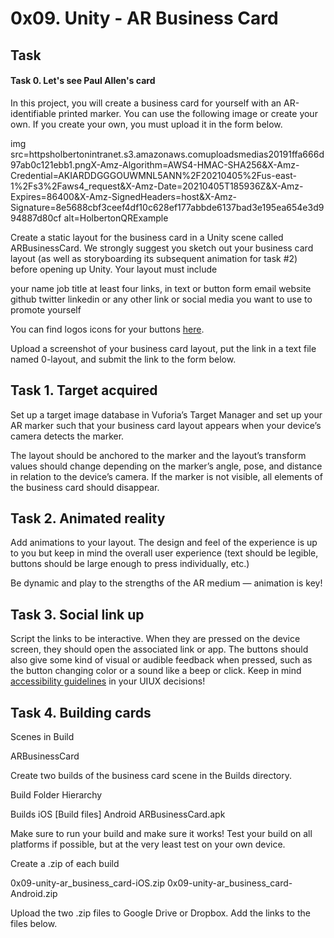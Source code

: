 # 0x09. Unity - AR Business Card

## Task

#### Task 0. Let's see Paul Allen's card
In this project, you will create a business card for yourself with an AR-identifiable printed marker. You can use the following image or create your own. If you create your own, you must upload it in the form below.

img src=httpsholbertonintranet.s3.amazonaws.comuploadsmedias20191ffa666d97ab0c121ebb1.pngX-Amz-Algorithm=AWS4-HMAC-SHA256&X-Amz-Credential=AKIARDDGGGOUWMNL5ANN%2F20210405%2Fus-east-1%2Fs3%2Faws4_request&X-Amz-Date=20210405T185936Z&X-Amz-Expires=86400&X-Amz-SignedHeaders=host&X-Amz-Signature=8e5688cbf3ceef4df10c628ef177abbde6137bad3e195ea654e3d994887d80cf alt=HolbertonQRExample

Create a static layout for the business card in a Unity scene called ARBusinessCard. We strongly suggest you sketch out your business card layout (as well as storyboarding its subsequent animation for task #2) before opening up Unity. Your layout must include

 your name
 job title
 at least four links, in text or button form
     email
     website  github
     twitter
     linkedin
     or any other link or social media you want to use to promote yourself

You can find logos  icons for your buttons [here](httpsintranet.hbtn.iorltokenV3OJK6Hh7Ugd94slQqkANw).

Upload a screenshot of your business card layout, put the link in a text file named 0-layout, and submit the link to the form below.

## Task 1. Target acquired
Set up a target image database in Vuforia’s Target Manager and set up your AR marker such that your business card layout appears when your device’s camera detects the marker.

The layout should be anchored to the marker and the layout’s transform values should change depending on the marker’s angle, pose, and distance in relation to the device’s camera. If the marker is not visible, all elements of the business card should disappear.

## Task 2. Animated reality
Add animations to your layout. The design and feel of the experience is up to you but keep in mind the overall user experience (text should be legible, buttons should be large enough to press individually, etc.)

Be dynamic and play to the strengths of the AR medium — animation is key!

## Task 3. Social link up
Script the links to be interactive. When they are pressed on the device screen, they should open the associated link or app. The buttons should also give some kind of visual or audible feedback when pressed, such as the button changing color or a sound like a beep or click. Keep in mind [accessibility guidelines](httpsintranet.hbtn.iorltokenhNgEW5XMsGvq2i-SF2DXKw) in your UIUX decisions!

## Task 4. Building cards
Scenes in Build

 ARBusinessCard

Create two builds of the business card scene in the Builds directory.

Build Folder Hierarchy

 Builds
     iOS
         [Build files]
     Android
         ARBusinessCard.apk

Make sure to run your build and make sure it works! Test your build on all platforms if possible, but at the very least test on your own device.

Create a .zip of each build

 0x09-unity-ar_business_card-iOS.zip
 0x09-unity-ar_business_card-Android.zip

Upload the two .zip files to Google Drive or Dropbox. Add the links to the files below.